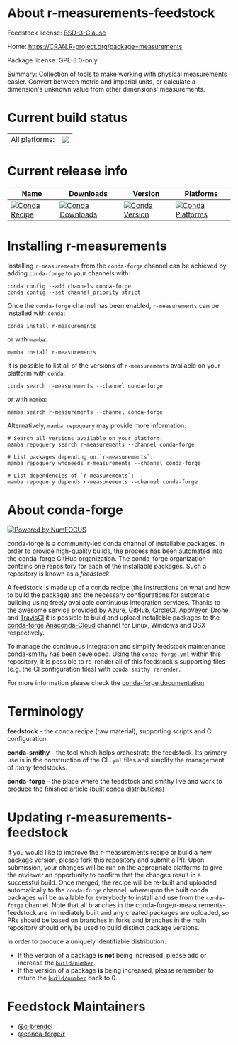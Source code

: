 About r-measurements-feedstock
==============================

Feedstock license: [BSD-3-Clause](https://github.com/conda-forge/r-measurements-feedstock/blob/main/LICENSE.txt)

Home: https://CRAN.R-project.org/package=measurements

Package license: GPL-3.0-only

Summary: Collection of tools to make working with physical measurements easier. Convert between metric and imperial units, or calculate a dimension's unknown value from other dimensions' measurements.

Current build status
====================


<table><tr><td>All platforms:</td>
    <td>
      <a href="https://dev.azure.com/conda-forge/feedstock-builds/_build/latest?definitionId=17224&branchName=main">
        <img src="https://dev.azure.com/conda-forge/feedstock-builds/_apis/build/status/r-measurements-feedstock?branchName=main">
      </a>
    </td>
  </tr>
</table>

Current release info
====================

| Name | Downloads | Version | Platforms |
| --- | --- | --- | --- |
| [![Conda Recipe](https://img.shields.io/badge/recipe-r--measurements-green.svg)](https://anaconda.org/conda-forge/r-measurements) | [![Conda Downloads](https://img.shields.io/conda/dn/conda-forge/r-measurements.svg)](https://anaconda.org/conda-forge/r-measurements) | [![Conda Version](https://img.shields.io/conda/vn/conda-forge/r-measurements.svg)](https://anaconda.org/conda-forge/r-measurements) | [![Conda Platforms](https://img.shields.io/conda/pn/conda-forge/r-measurements.svg)](https://anaconda.org/conda-forge/r-measurements) |

Installing r-measurements
=========================

Installing `r-measurements` from the `conda-forge` channel can be achieved by adding `conda-forge` to your channels with:

```
conda config --add channels conda-forge
conda config --set channel_priority strict
```

Once the `conda-forge` channel has been enabled, `r-measurements` can be installed with `conda`:

```
conda install r-measurements
```

or with `mamba`:

```
mamba install r-measurements
```

It is possible to list all of the versions of `r-measurements` available on your platform with `conda`:

```
conda search r-measurements --channel conda-forge
```

or with `mamba`:

```
mamba search r-measurements --channel conda-forge
```

Alternatively, `mamba repoquery` may provide more information:

```
# Search all versions available on your platform:
mamba repoquery search r-measurements --channel conda-forge

# List packages depending on `r-measurements`:
mamba repoquery whoneeds r-measurements --channel conda-forge

# List dependencies of `r-measurements`:
mamba repoquery depends r-measurements --channel conda-forge
```


About conda-forge
=================

[![Powered by
NumFOCUS](https://img.shields.io/badge/powered%20by-NumFOCUS-orange.svg?style=flat&colorA=E1523D&colorB=007D8A)](https://numfocus.org)

conda-forge is a community-led conda channel of installable packages.
In order to provide high-quality builds, the process has been automated into the
conda-forge GitHub organization. The conda-forge organization contains one repository
for each of the installable packages. Such a repository is known as a *feedstock*.

A feedstock is made up of a conda recipe (the instructions on what and how to build
the package) and the necessary configurations for automatic building using freely
available continuous integration services. Thanks to the awesome service provided by
[Azure](https://azure.microsoft.com/en-us/services/devops/), [GitHub](https://github.com/),
[CircleCI](https://circleci.com/), [AppVeyor](https://www.appveyor.com/),
[Drone](https://cloud.drone.io/welcome), and [TravisCI](https://travis-ci.com/)
it is possible to build and upload installable packages to the
[conda-forge](https://anaconda.org/conda-forge) [Anaconda-Cloud](https://anaconda.org/)
channel for Linux, Windows and OSX respectively.

To manage the continuous integration and simplify feedstock maintenance
[conda-smithy](https://github.com/conda-forge/conda-smithy) has been developed.
Using the ``conda-forge.yml`` within this repository, it is possible to re-render all of
this feedstock's supporting files (e.g. the CI configuration files) with ``conda smithy rerender``.

For more information please check the [conda-forge documentation](https://conda-forge.org/docs/).

Terminology
===========

**feedstock** - the conda recipe (raw material), supporting scripts and CI configuration.

**conda-smithy** - the tool which helps orchestrate the feedstock.
                   Its primary use is in the construction of the CI ``.yml`` files
                   and simplify the management of *many* feedstocks.

**conda-forge** - the place where the feedstock and smithy live and work to
                  produce the finished article (built conda distributions)


Updating r-measurements-feedstock
=================================

If you would like to improve the r-measurements recipe or build a new
package version, please fork this repository and submit a PR. Upon submission,
your changes will be run on the appropriate platforms to give the reviewer an
opportunity to confirm that the changes result in a successful build. Once
merged, the recipe will be re-built and uploaded automatically to the
`conda-forge` channel, whereupon the built conda packages will be available for
everybody to install and use from the `conda-forge` channel.
Note that all branches in the conda-forge/r-measurements-feedstock are
immediately built and any created packages are uploaded, so PRs should be based
on branches in forks and branches in the main repository should only be used to
build distinct package versions.

In order to produce a uniquely identifiable distribution:
 * If the version of a package **is not** being increased, please add or increase
   the [``build/number``](https://docs.conda.io/projects/conda-build/en/latest/resources/define-metadata.html#build-number-and-string).
 * If the version of a package **is** being increased, please remember to return
   the [``build/number``](https://docs.conda.io/projects/conda-build/en/latest/resources/define-metadata.html#build-number-and-string)
   back to 0.

Feedstock Maintainers
=====================

* [@c-brendel](https://github.com/c-brendel/)
* [@conda-forge/r](https://github.com/conda-forge/r/)

